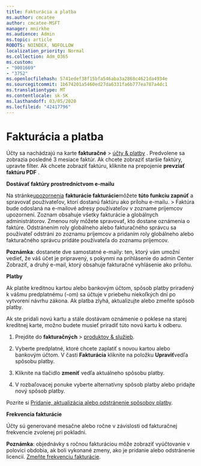 ```yaml
---
title: Fakturácia a platba
ms.author: cmcatee
author: cmcatee-MSFT
manager: mnirkhe
ms.audience: Admin
ms.topic: article
ROBOTS: NOINDEX, NOFOLLOW
localization_priority: Normal
ms.collection: Adm_O365
ms.custom:
- "9001669"
- "3752"
ms.openlocfilehash: 5741edef38f15bfa546aba3a2868c4621da4934e
ms.sourcegitcommit: 1b674201a5460ed27da6331fa6b777ea787a4dc1
ms.translationtype: MT
ms.contentlocale: sk-SK
ms.lasthandoff: 03/05/2020
ms.locfileid: "42417796"
---
```

# <a name="billing-and-payment"></a>Fakturácia a platba

Účty sa nachádzajú na karte **fakturačné** > [účty & platby](https://go.microsoft.com/fwlink/p/?linkid=848039) .  Predvolene sa zobrazia posledné 3 mesiace faktúr.  Ak chcete zobraziť staršie faktúry, upravte filter.  Ak chcete zobraziť faktúru, kliknite na prepojenie **prevziať faktúru PDF** .

**Dostávať faktúry prostredníctvom e-mailu**

Na stránke[upozornenia](https://go.microsoft.com/fwlink/p/?linkid=853212) **fakturácie fakturácie**môžete **túto funkciu zapnúť** a spravovať používateľov, ktorí dostanú faktúru ako prílohu e-mailu. >  Faktúra bude odoslaná na e-mailové adresy používateľov v zozname príjemcov upozornení. Zoznam obsahuje všetky fakturácie a globálnych administrátorov.  Zmenou roly môžete spravovať, kto dostane oznámenia o faktúre.  Odstránením roly globálneho alebo fakturačného správcu sa používateľ odstráni zo zoznamu príjemcov a pridaním roly globálneho alebo fakturačného správcu pridáte používateľa do zoznamu príjemcov.

**Poznámka**: dostanete dve samostatné e-maily: ten, ktorý vám umožní vedieť, že váš účet je pripravený, s pokynmi na prihlásenie do admin Center Zobraziť, a druhý e-mail, ktorý obsahuje fakturačné vyhlásenie ako prílohu.

**Platby**

Ak platíte kreditnou kartou alebo bankovým účtom, spôsob platby priradený k vášmu predplatnému (-om) sa účtuje v priebehu niekoľkých dní po vytvorení návrhu zákona.  Ak platba zlyhá, aktualizujte alebo zmeňte spôsob platby. 

Ak ste pridali novú kartu a stále dostávam oznámenie o poklese na starej kreditnej karte, možno budete musieť priradiť túto novú kartu k odberu.

1. Prejdite do **fakturačných** > [produktov & služieb](https://go.microsoft.com/fwlink/p/?linkid=842054).

2. Vyberte predplatné, ktoré chcete zaplatiť s novou kartou alebo bankovým účtom. V časti **Fakturácia** kliknite na položku **Upraviť**vedľa spôsobu platby.

3. Kliknite na tlačidlo **zmeniť** vedľa aktuálneho spôsobu platby.

4. V rozbaľovacej ponuke vyberte alternatívny spôsob platby alebo pridajte nový spôsob platby.

Pozrite si [Pridanie, aktualizácia alebo odstránenie spôsobov platby](https://go.microsoft.com/fwlink/?linkid=2118133).

**Frekvencia fakturácie**

Účty sú generované mesačne alebo ročne v závislosti od fakturačnej frekvencie zvolenej pri pokladni.  

**Poznámka**: objednávky s ročnou fakturáciou môže zobraziť vyúčtovanie v polovici obdobia, ak boli vykonané zmeny, ako je pridanie alebo odstránenie licencií.  [Zmeňte frekvenciu fakturácie](https://go.microsoft.com/fwlink/?linkid=2119148).
